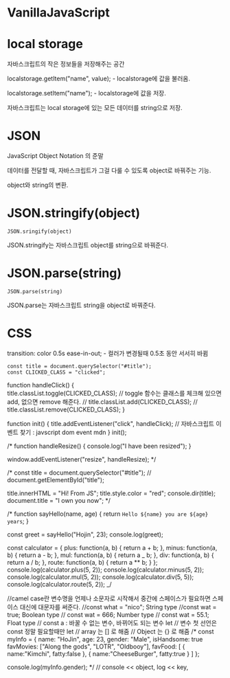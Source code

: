 # VanillaJavaScript

# local storage

자바스크립트의 작은 정보들을 저장해주는 공간

localstorage.getItem("name", value); - localstorage에 값을 불러옴.

localstorage.setItem("name"); - localstorage에 값을 저장.

자바스크립트는 local storage에 있는 모든 데이터를 string으로 저장.

# JSON

JavaScript Object Notation 의 준말

데이터를 전달할 때, 자바스크립트가 그걸 다룰 수 있도록 object로 바꿔주는 기능.

object와 string의 변환.

# JSON.stringify(object)

    JSON.sringify(object)

JSON.stringify는 자바스크립트 object를 string으로 바꿔준다.

# JSON.parse(string)

    JSON.parse(string)

JSON.parse는 자바스크립트 string을 object로 바꿔준다.

# CSS

transition: color 0.5s ease-in-out; - 컬러가 변경될때 0.5초 동안 서서히 바뀜

    const title = document.querySelector("#title");
    const CLICKED_CLASS = "clicked";

function handleClick() {  
title.classList.toggle(CLICKED_CLASS); // toggle 함수는 클래스를 체크해 있으면 add, 없으면 remove 해준다.
// title.classList.add(CLICKED_CLASS);
// title.classList.remove(CLICKED_CLASS);
}

function init() {
title.addEventListener("click", handleClick); // 자바스크립트 이벤트 찾기 : javscript dom event mdn
}
init();

/\* function handleResize() {
console.log("I have been resized");
}

window.addEventListener("resize", handleResize); \*/

/\* const title = document.querySelector("#title"); // document.getElementById("title");

title.innerHTML = "Hi! From JS";
title.style.color = "red";
console.dir(title);
document.title = "I own you now"; \*/

/\* function sayHello(name, age) {
return `Hello ${name} you are ${age} years`;
}

const greet = sayHello("Hojin", 23);
console.log(greet);

const calculator = {
plus: function(a, b) {
return a + b;
},
minus: function(a, b) {
return a - b;
},
mul: function(a, b) {
return a _ b;
},
div: function(a, b) {
return a / b;
},
route: function(a, b) {
return a \*\* b;
}
};
console.log(calculator.plus(5, 2));
console.log(calculator.minus(5, 2));
console.log(calculator.mul(5, 2));
console.log(calculator.div(5, 5));
console.log(calculator.route(5, 2)); _/

//camel case란 변수명을 언제나 소문자로 시작해서 중간에 스페이스가 필요하면 스페이스 대신에 대문자를 써준다.
//const what = "nico"; String type
//const wat = true; Boolean type
// const wat = 666; Number type
// const wat = 55.1; Float type
// const a : 바꿀 수 없는 변수, 바뀌어도 되는 변수 let
// 변수 첫 선언은 const 정말 필요할때만 let
// array 는 [] 로 해줌
// Object 는 {} 로 해줌
/\* const myInfo = {
name: "HoJin",
age: 23,
gender: "Male",
isHandsome: true
favMovies: ["Along the gods", "LOTR", "Oldbooy"],
favFood: [
{
name:"Kimchi",
fatty:false
},
{
name:"CheeseBurger",
fatty:true
}
]
};

console.log(myInfo.gender); \*/
// console << object, log << key,
